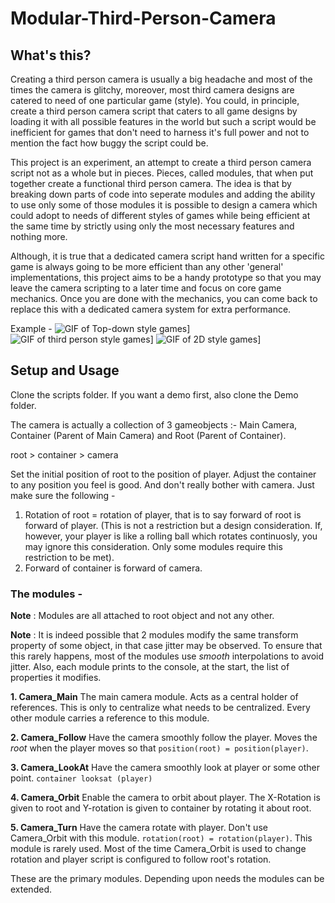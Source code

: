 # Modular-Third-Person-Camera

## What's this?
Creating a third person camera is usually a big headache and most of the times the camera is glitchy, moreover, most third camera designs are catered to need of one particular game (style). You could, in principle, create a third person camera script that caters to all game designs by loading it with all possible features in the world but such a script would be inefficient for games that don't need to harness it's full power and not to mention the fact how buggy the script could be.

This project is an experiment, an attempt to create a third person camera script not as a whole but in pieces. Pieces, called modules, that when put together create a functional third person camera. The idea is that by breaking down parts of code into seperate modules and adding the ability to use only some of those modules it is possible to design a camera which could adopt to needs of different styles of games while being efficient at the same time by strictly using only the most necessary features and nothing more.

Although, it is true that a dedicated camera script hand written for a specific game is always going to be more efficient than any other 'general' implementations, this project aims to be a handy prototype so that you may leave the camera scripting to a later time and focus on core game mechanics. Once you are done with the mechanics, you can come back to replace this with a dedicated camera system for extra performance.

Example - 
![GIF of Top-down style games](https://i.imgur.com/tmStATN.gif)]
![GIF of third person style games](https://i.imgur.com/jAW9vVw.gif)]
![GIF of 2D style games](https://i.imgur.com/t1M3CpQ.gif)]

## Setup and Usage
Clone the scripts folder. If you want a demo first, also clone the Demo folder.

The camera is actually a collection of 3 gameobjects :- Main Camera, Container (Parent of Main Camera) and Root (Parent of Container).

root > container > camera

Set the initial position of root to the position of player. Adjust the container to any position you feel is good. And don't really bother with camera. Just make sure the following -

1. Rotation of root = rotation of player, that is to say forward of root is forward of player. (This is not a restriction but a design consideration. If, however, your player is like a rolling ball which rotates continuosly, you may ignore this consideration. Only some modules require this restriction to be met).
2. Forward of container is forward of camera.

### The modules -

**Note** : Modules are all attached to root object and not any other.

**Note** : It is indeed possible that 2 modules modify the same transform property of some object, in that case jitter may be observed. To ensure that this rarely happens, most of the modules use *smooth* interpolations to avoid jitter. Also, each module prints to the console, at the start, the list of properties it modifies.

**1. Camera_Main**
The main camera module. Acts as a central holder of references. This is only to centralize what needs to be centralized. Every other module carries a reference to this module.

**2. Camera_Follow**
Have the camera smoothly follow the player. Moves the *root* when the player moves so that `position(root) = position(player)`.

**3. Camera_LookAt**
Have the camera smoothly look at player or some other point. `container looksat (player)`

**4. Camera_Orbit**
Enable the camera to orbit about player. The X-Rotation is given to root and Y-rotation is given to container by rotating it about root.

**5. Camera_Turn**
Have the camera rotate with player. Don't use Camera_Orbit with this module. `rotation(root) = rotation(player)`. This module is rarely used. Most of the time Camera_Orbit is used to change rotation and player script is configured to follow root's rotation.

These are the primary modules. Depending upon needs the modules can be extended.
